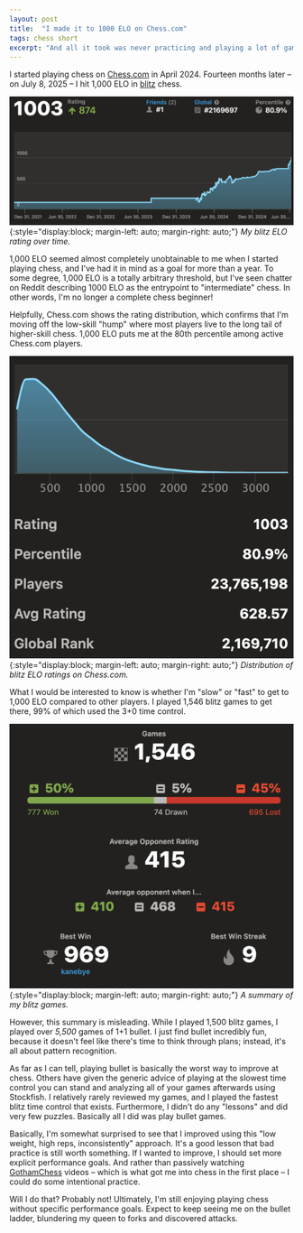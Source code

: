 ```yaml
---
layout: post
title:  "I made it to 1000 ELO on Chess.com"
tags: chess short
excerpt: "And all it took was never practicing and playing a lot of games over lunch."
---
```

I started playing chess on [Chess.com](https://www.chess.com) in April 2024. Fourteen months later – on July 8, 2025 – I hit 1,000 ELO in [blitz](https://en.wikipedia.org/wiki/Fast_chess#Blitz) chess.

![My chess.com ELO stats page.](/images/chess/blitz_elo_graph.png){:style="display:block; margin-left: auto; margin-right: auto;"}
*My blitz ELO rating over time.*

1,000 ELO seemed almost completely unobtainable to me when I started playing chess, and I've had it in mind as a goal for more than a year. To some degree, 1,000 ELO is a totally arbitrary threshold, but I've seen chatter on Reddit describing 1000 ELO as the entrypoint to "intermediate" chess. In other words, I'm no longer a complete chess beginner!

Helpfully, Chess.com shows the rating distribution, which confirms that I'm moving off the low-skill "hump" where most players live to the long tail of higher-skill chess. 1,000 ELO puts me at the 80th percentile among active Chess.com players.

![Blitz ELO distribution, roughly Poission distributed. 1000 ELO is at the 80th percentile.](/images/chess/blitz_percentile.png){:style="display:block; margin-left: auto; margin-right: auto;"}
*Distribution of blitz ELO ratings on Chess.com.*

What I would be interested to know is whether I'm "slow" or "fast" to get to 1,000 ELO compared to other players. I played 1,546 blitz games to get there, 99% of which used the 3+0 time control.

![A game summary, showing 1,546 games and a 50% win rate.](/images/chess/blitz_game_summary.png){:style="display:block; margin-left: auto; margin-right: auto;"}
*A summary of my blitz games.*

However, this summary is misleading.
While I played 1,500 blitz games, I played over _5,500_ games of 1+1 bullet.
I just find bullet incredibly fun, because it doesn't feel like there's time to think through plans; instead, it's all about pattern recognition.

As far as I can tell, playing bullet is basically the worst way to improve at chess.
Others have given the generic advice of playing at the slowest time control you can stand and analyzing all of your games afterwards using Stockfish. 
I relatively rarely reviewed my games, and I played the fastest blitz time control that exists.
Furthermore, I didn't do any "lessons" and did very few puzzles. 
Basically all I did was play bullet games.

Basically, I'm somewhat surprised to see that I improved using this "low weight, high reps, inconsistently" approach.
It's a good lesson that bad practice is still worth something.
If I wanted to improve, I should set more explicit performance goals.
And rather than passively watching [GothamChess](https://www.youtube.com/channel/UCQHX6ViZmPsWiYSFAyS0a3Q) videos – which is what got me into chess in the first place – I could do some intentional practice.

Will I do that? Probably not! Ultimately, I'm still enjoying playing chess without specific performance goals.
Expect to keep seeing me on the bullet ladder, blundering my queen to forks and discovered attacks.

